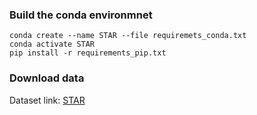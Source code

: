 ### Build the conda environmnet
```
conda create --name STAR --file requiremets_conda.txt
conda activate STAR
pip install -r requirements_pip.txt
```
### Download data
Dataset link: [STAR](https://bobbywu.com/STAR/)
